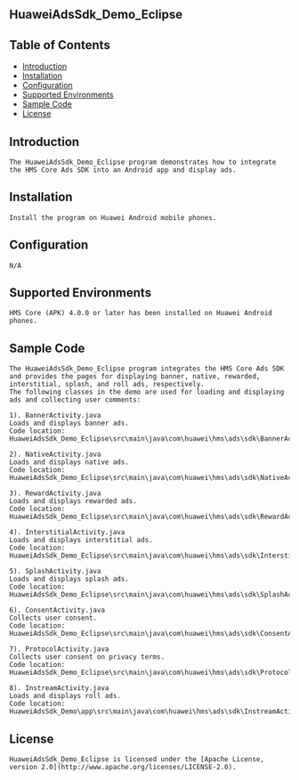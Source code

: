## HuaweiAdsSdk_Demo_Eclipse


## Table of Contents

 * [Introduction](#introduction)
 * [Installation](#installation)
 * [Configuration ](#configuration)
 * [Supported Environments](#supported-environments)
 * [Sample Code](#sample-code)
 * [License](#license)
 
 
## Introduction
    The HuaweiAdsSdk_Demo_Eclipse program demonstrates how to integrate the HMS Core Ads SDK into an Android app and display ads.

## Installation
    Install the program on Huawei Android mobile phones.

## Configuration 
    N/A    

## Supported Environments
    HMS Core (APK) 4.0.0 or later has been installed on Huawei Android phones.
	
## Sample Code
    The HuaweiAdsSdk_Demo_Eclipse program integrates the HMS Core Ads SDK and provides the pages for displaying banner, native, rewarded, interstitial, splash, and roll ads, respectively.
    The following classes in the demo are used for loading and displaying ads and collecting user comments:

    1). BannerActivity.java
    Loads and displays banner ads.
    Code location: HuaweiAdsSdk_Demo_Eclipse\src\main\java\com\huawei\hms\ads\sdk\BannerActivity.java
    
    2). NativeActivity.java
    Loads and displays native ads.
    Code location: HuaweiAdsSdk_Demo_Eclipse\src\main\java\com\huawei\hms\ads\sdk\NativeActivity.java
    
    3). RewardActivity.java
    Loads and displays rewarded ads.
    Code location: HuaweiAdsSdk_Demo_Eclipse\src\main\java\com\huawei\hms\ads\sdk\RewardActivity.java
	
    4). InterstitialActivity.java
    Loads and displays interstitial ads.
    Code location: HuaweiAdsSdk_Demo_Eclipse\src\main\java\com\huawei\hms\ads\sdk\InterstitialActivity.java
	
    5). SplashActivity.java
    Loads and displays splash ads.
    Code location: HuaweiAdsSdk_Demo_Eclipse\src\main\java\com\huawei\hms\ads\sdk\SplashActivity.java
	
    6). ConsentActivity.java
    Collects user consent.
    Code location: HuaweiAdsSdk_Demo_Eclipse\src\main\java\com\huawei\hms\ads\sdk\ConsentActivity.java
    
    7). ProtocolActivity.java
    Collects user consent on privacy terms.
    Code location: HuaweiAdsSdk_Demo_Eclipse\src\main\java\com\huawei\hms\ads\sdk\ProtocolActivity.java

    8). InstreamActivity.java
    Loads and displays roll ads.
    Code location: HuaweiAdsSdk_Demo\app\src\main\java\com\huawei\hms\ads\sdk\InstreamActivity.java
    
##  License
    HuaweiAdsSdk_Demo_Eclipse is licensed under the [Apache License, version 2.0](http://www.apache.org/licenses/LICENSE-2.0).

